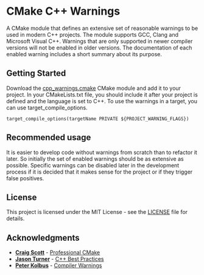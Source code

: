 # CMake C++ Warnings

A CMake module that defines an extensive set of reasonable warnings to be used in modern C++ projects. The module supports GCC, Clang and Microsoft Visual C++. Warnings that are only supported in newer compiler versions will not be enabled in older versions. The documentation of each enabled warning includes a short summary about its purpose.

## Getting Started

Download the [cpp_warnings.cmake](https://raw.githubusercontent.com/joseasoler/cmake_cpp_warnings/master/cmake/cpp_warnings.cmake) CMake module and add it to your project. In your CMakeLists.txt file, you should include it after your project is defined and the language is set to C++. To use the warnings in a target, you can use target_compile_options.

`target_compile_options(targetName PRIVATE ${PROJECT_WARNING_FLAGS})`

## Recommended usage

It is easier to develop code without warnings from scratch than to refactor it later. So initially the set of enabled warnings should be as extensive as possible. Specific warnings can be disabled later in the development process if it is decided that it makes sense for the project or if they trigger false positives.

## License

This project is licensed under the MIT License - see the [LICENSE](LICENSE) file for details.

## Acknowledgments
* **[Craig Scott](https://crascit.com/)** - [Professional CMake](https://crascit.com/professional-cmake/)
* **[Jason Turner](https://github.com/lefticus)** - [C++ Best Practices](https://lefticus.gitbooks.io/cpp-best-practices/)
* **[Peter Kolbus](https://github.com/pkolbus)** - [Compiler Warnings](https://github.com/pkolbus/compiler-warnings)
